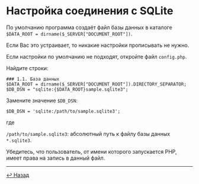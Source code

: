 # Настройка соединения с SQLite

По умолчанию программа создаёт файл базы данных в каталоге
`$DATA_ROOT = dirname($_SERVER["DOCUMENT_ROOT"])`.

Если Вас это устраивает, то никакие настройки прописывать не нужно.

Если настройки по умолчанию не подходят, откройте файл `config.php`.

Найдите строки:

```
### 1.1. База данных
$DATA_ROOT = dirname($_SERVER["DOCUMENT_ROOT"]).DIRECTORY_SEPARATOR;
$DB_DSN = "sqlite:{$DATA_ROOT}sample.sqlite3";
```
	
Замените значение `$DB_DSN`:

```
$DB_DSN = 'sqlite:/path/to/sample.sqlite3';
```
где

`/path/to/sample.sqlite3`: абсолютный путь к файлу базы данных `*.sqlite3`.

Убедитесь, что пользователь, от имени которого запускается PHP,
имеет права на запись в данный файл.
________________________________________________________________________________
[↩ Назад](javascript:history.back();)

